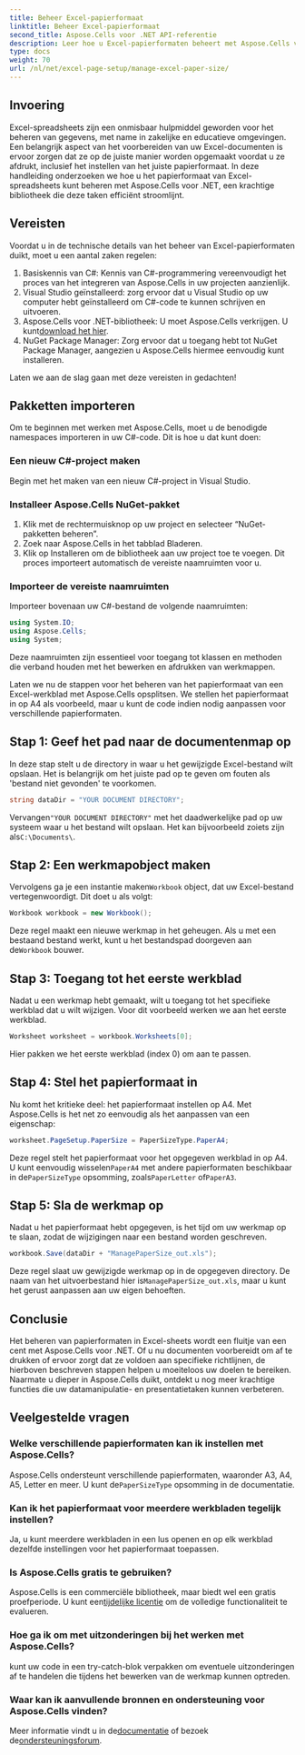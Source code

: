 ```yaml
---
title: Beheer Excel-papierformaat
linktitle: Beheer Excel-papierformaat
second_title: Aspose.Cells voor .NET API-referentie
description: Leer hoe u Excel-papierformaten beheert met Aspose.Cells voor .NET. Deze handleiding biedt stapsgewijze instructies en voorbeelden voor naadloze integratie.
type: docs
weight: 70
url: /nl/net/excel-page-setup/manage-excel-paper-size/
---
```

## Invoering

Excel-spreadsheets zijn een onmisbaar hulpmiddel geworden voor het beheren van gegevens, met name in zakelijke en educatieve omgevingen. Een belangrijk aspect van het voorbereiden van uw Excel-documenten is ervoor zorgen dat ze op de juiste manier worden opgemaakt voordat u ze afdrukt, inclusief het instellen van het juiste papierformaat. In deze handleiding onderzoeken we hoe u het papierformaat van Excel-spreadsheets kunt beheren met Aspose.Cells voor .NET, een krachtige bibliotheek die deze taken efficiënt stroomlijnt.

## Vereisten

Voordat u in de technische details van het beheer van Excel-papierformaten duikt, moet u een aantal zaken regelen:

1. Basiskennis van C#: Kennis van C#-programmering vereenvoudigt het proces van het integreren van Aspose.Cells in uw projecten aanzienlijk.
2. Visual Studio geïnstalleerd: zorg ervoor dat u Visual Studio op uw computer hebt geïnstalleerd om C#-code te kunnen schrijven en uitvoeren.
3.  Aspose.Cells voor .NET-bibliotheek: U moet Aspose.Cells verkrijgen. U kunt[download het hier](https://releases.aspose.com/cells/net/).
4. NuGet Package Manager: Zorg ervoor dat u toegang hebt tot NuGet Package Manager, aangezien u Aspose.Cells hiermee eenvoudig kunt installeren.

Laten we aan de slag gaan met deze vereisten in gedachten!

## Pakketten importeren

Om te beginnen met werken met Aspose.Cells, moet u de benodigde namespaces importeren in uw C#-code. Dit is hoe u dat kunt doen:

### Een nieuw C#-project maken

Begin met het maken van een nieuw C#-project in Visual Studio.

### Installeer Aspose.Cells NuGet-pakket

1. Klik met de rechtermuisknop op uw project en selecteer “NuGet-pakketten beheren”.
2. Zoek naar Aspose.Cells in het tabblad Bladeren.
3. Klik op Installeren om de bibliotheek aan uw project toe te voegen. Dit proces importeert automatisch de vereiste naamruimten voor u.

### Importeer de vereiste naamruimten

Importeer bovenaan uw C#-bestand de volgende naamruimten:

```csharp
using System.IO;
using Aspose.Cells;
using System;
```

Deze naamruimten zijn essentieel voor toegang tot klassen en methoden die verband houden met het bewerken en afdrukken van werkmappen.

Laten we nu de stappen voor het beheren van het papierformaat van een Excel-werkblad met Aspose.Cells opsplitsen. We stellen het papierformaat in op A4 als voorbeeld, maar u kunt de code indien nodig aanpassen voor verschillende papierformaten.

## Stap 1: Geef het pad naar de documentenmap op

In deze stap stelt u de directory in waar u het gewijzigde Excel-bestand wilt opslaan. Het is belangrijk om het juiste pad op te geven om fouten als 'bestand niet gevonden' te voorkomen.

```csharp
string dataDir = "YOUR DOCUMENT DIRECTORY";
```

 Vervangen`"YOUR DOCUMENT DIRECTORY"` met het daadwerkelijke pad op uw systeem waar u het bestand wilt opslaan. Het kan bijvoorbeeld zoiets zijn als`C:\Documents\`.

## Stap 2: Een werkmapobject maken

 Vervolgens ga je een instantie maken`Workbook` object, dat uw Excel-bestand vertegenwoordigt. Dit doet u als volgt:

```csharp
Workbook workbook = new Workbook();
```

 Deze regel maakt een nieuwe werkmap in het geheugen. Als u met een bestaand bestand werkt, kunt u het bestandspad doorgeven aan de`Workbook` bouwer.

## Stap 3: Toegang tot het eerste werkblad

Nadat u een werkmap hebt gemaakt, wilt u toegang tot het specifieke werkblad dat u wilt wijzigen. Voor dit voorbeeld werken we aan het eerste werkblad.

```csharp
Worksheet worksheet = workbook.Worksheets[0];
```

Hier pakken we het eerste werkblad (index 0) om aan te passen.

## Stap 4: Stel het papierformaat in

Nu komt het kritieke deel: het papierformaat instellen op A4. Met Aspose.Cells is het net zo eenvoudig als het aanpassen van een eigenschap:

```csharp
worksheet.PageSetup.PaperSize = PaperSizeType.PaperA4;
```

 Deze regel stelt het papierformaat voor het opgegeven werkblad in op A4. U kunt eenvoudig wisselen`PaperA4` met andere papierformaten beschikbaar in de`PaperSizeType` opsomming, zoals`PaperLetter` of`PaperA3`.

## Stap 5: Sla de werkmap op

Nadat u het papierformaat hebt opgegeven, is het tijd om uw werkmap op te slaan, zodat de wijzigingen naar een bestand worden geschreven.

```csharp
workbook.Save(dataDir + "ManagePaperSize_out.xls");
```

 Deze regel slaat uw gewijzigde werkmap op in de opgegeven directory. De naam van het uitvoerbestand hier is`ManagePaperSize_out.xls`, maar u kunt het gerust aanpassen aan uw eigen behoeften.

## Conclusie

Het beheren van papierformaten in Excel-sheets wordt een fluitje van een cent met Aspose.Cells voor .NET. Of u nu documenten voorbereidt om af te drukken of ervoor zorgt dat ze voldoen aan specifieke richtlijnen, de hierboven beschreven stappen helpen u moeiteloos uw doelen te bereiken. Naarmate u dieper in Aspose.Cells duikt, ontdekt u nog meer krachtige functies die uw datamanipulatie- en presentatietaken kunnen verbeteren.

## Veelgestelde vragen

### Welke verschillende papierformaten kan ik instellen met Aspose.Cells?
 Aspose.Cells ondersteunt verschillende papierformaten, waaronder A3, A4, A5, Letter en meer. U kunt de`PaperSizeType` opsomming in de documentatie.

### Kan ik het papierformaat voor meerdere werkbladen tegelijk instellen?
Ja, u kunt meerdere werkbladen in een lus openen en op elk werkblad dezelfde instellingen voor het papierformaat toepassen.

### Is Aspose.Cells gratis te gebruiken?
 Aspose.Cells is een commerciële bibliotheek, maar biedt wel een gratis proefperiode. U kunt een[tijdelijke licentie](https://purchase.aspose.com/temporary-license/) om de volledige functionaliteit te evalueren.

### Hoe ga ik om met uitzonderingen bij het werken met Aspose.Cells?
kunt uw code in een try-catch-blok verpakken om eventuele uitzonderingen af te handelen die tijdens het bewerken van de werkmap kunnen optreden.

### Waar kan ik aanvullende bronnen en ondersteuning voor Aspose.Cells vinden?
 Meer informatie vindt u in de[documentatie](https://reference.aspose.com/cells/net/) of bezoek de[ondersteuningsforum](https://forum.aspose.com/c/cells/9).